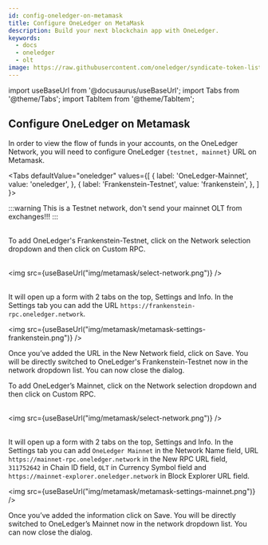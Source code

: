 ```yaml
---
id: config-oneledger-on-metamask
title: Configure OneLedger on MetaMask
description: Build your next blockchain app with OneLedger.
keywords:
  - docs
  - oneledger
  - olt
image: https://raw.githubusercontent.com/oneledger/syndicate-token-list/master/logo.svg
---
```

import useBaseUrl from '@docusaurus/useBaseUrl';
import Tabs from '@theme/Tabs';
import TabItem from '@theme/TabItem';

## Configure OneLedger on Metamask

In order to view the flow of funds in your accounts, on the OneLedger Network, you will need to configure OneLedger `{testnet, mainnet}` URL on Metamask.

<Tabs
  defaultValue="oneledger"
  values={[
    { label: 'OneLedger-Mainnet', value: 'oneledger', },
    { label: 'Frankenstein-Testnet', value: 'frankenstein', },
  ]
}>

<TabItem value="frankenstein">

:::warning
This is a Testnet network, don't send your mainnet OLT from exchanges!!!
:::<br/><br/>

To add OneLedger's Frankenstein-Testnet, click on the Network selection dropdown and then click on Custom RPC.<br/><br/>

<img src={useBaseUrl("img/metamask/select-network.png")} /><br/><br/>

It will open up a form with 2 tabs on the top, Settings and Info. In the Settings tab you can add the URL `https://frankenstein-rpc.oneledger.network`.

<img src={useBaseUrl("img/metamask/metamask-settings-frankenstein.png")} />

Once you’ve added the URL in the New Network field, click on Save. You will be directly switched to OneLedger's Frankenstein-Testnet now in the network dropdown list. You can now close the dialog.
</TabItem>

<TabItem value="oneledger">

To add OneLedger’s Mainnet, click on the Network selection dropdown and then click on Custom RPC.<br/><br/>

<img src={useBaseUrl("img/metamask/select-network.png")} /><br/><br/>

It will open up a form with 2 tabs on the top, Settings and Info. In the Settings tab you can add `OneLedger Mainnet` in the Network Name field, URL `https://mainnet-rpc.oneledger.network` in the New RPC URL field, `311752642` in Chain ID field, `OLT` in Currency Symbol field and `https://mainnet-explorer.oneledger.network` in Block Explorer URL field.

<img src={useBaseUrl("img/metamask/metamask-settings-mainnet.png")} />

Once you’ve added the information click on Save. You will be directly switched to OneLedger’s Mainnet now in the network dropdown list. You can now close the dialog.
</TabItem>
</Tabs>

